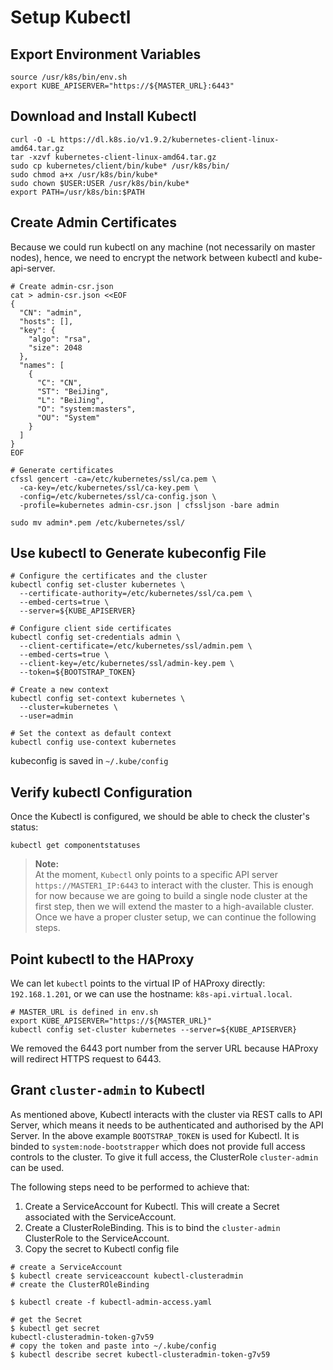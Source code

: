 # Setup Kubectl

## Export Environment Variables
```shell
source /usr/k8s/bin/env.sh
export KUBE_APISERVER="https://${MASTER_URL}:6443"
```
## Download and Install Kubectl
```shell
curl -O -L https://dl.k8s.io/v1.9.2/kubernetes-client-linux-amd64.tar.gz 
tar -xzvf kubernetes-client-linux-amd64.tar.gz
sudo cp kubernetes/client/bin/kube* /usr/k8s/bin/
sudo chmod a+x /usr/k8s/bin/kube*
sudo chown $USER:USER /usr/k8s/bin/kube*
export PATH=/usr/k8s/bin:$PATH
```

## Create Admin Certificates

Because we could run kubectl on any machine (not necessarily on master nodes), hence, we need to encrypt the network between kubectl and kube-api-server. 


```shell
# Create admin-csr.json
cat > admin-csr.json <<EOF
{
  "CN": "admin",
  "hosts": [],
  "key": {
    "algo": "rsa",
    "size": 2048
  },
  "names": [
    {
      "C": "CN",
      "ST": "BeiJing",
      "L": "BeiJing",
      "O": "system:masters",
      "OU": "System"
    }
  ]
}
EOF

# Generate certificates
cfssl gencert -ca=/etc/kubernetes/ssl/ca.pem \
  -ca-key=/etc/kubernetes/ssl/ca-key.pem \
  -config=/etc/kubernetes/ssl/ca-config.json \
  -profile=kubernetes admin-csr.json | cfssljson -bare admin

sudo mv admin*.pem /etc/kubernetes/ssl/
```

## Use kubectl to Generate kubeconfig File
```shell
# Configure the certificates and the cluster
kubectl config set-cluster kubernetes \
  --certificate-authority=/etc/kubernetes/ssl/ca.pem \
  --embed-certs=true \
  --server=${KUBE_APISERVER}

# Configure client side certificates
kubectl config set-credentials admin \
  --client-certificate=/etc/kubernetes/ssl/admin.pem \
  --embed-certs=true \
  --client-key=/etc/kubernetes/ssl/admin-key.pem \
  --token=${BOOTSTRAP_TOKEN}

# Create a new context
kubectl config set-context kubernetes \
  --cluster=kubernetes \
  --user=admin

# Set the context as default context
kubectl config use-context kubernetes
```
kubeconfig is saved in `~/.kube/config`


## Verify kubectl Configuration
Once the Kubectl is configured, we should be able to check the cluster's status:
```shell
kubectl get componentstatuses
```

> **Note:**  
  At the moment, `Kubectl` only points to a specific API server `https://MASTER1_IP:6443` to interact with the cluster. This is enough for now because we are going to build a single node cluster at the first step, then we will extend the master to a high-available cluster. Once we have a proper cluster setup, we can continue the following steps.

## Point kubectl to the HAProxy

We can let `kubectl` points to the virtual IP of HAProxy directly: `192.168.1.201`, or we can use the hostname: `k8s-api.virtual.local`. 

```shell
# MASTER_URL is defined in env.sh
export KUBE_APISERVER="https://${MASTER_URL}"
kubectl config set-cluster kubernetes --server=${KUBE_APISERVER}
```
We removed the 6443 port number from the server URL because HAProxy will redirect HTTPS request to 6443.

## Grant `cluster-admin` to Kubectl

As mentioned above, Kubectl interacts with the cluster via REST calls to API Server, which means it needs to be authenticated and authorised by the API Server. In the above example `BOOTSTRAP_TOKEN` is used for Kubectl. It is binded to `system:node-bootstrapper` which does not provide full access controls to the cluster. To give it full access, the ClusterRole `cluster-admin` can be used. 

The following steps need to be performed to achieve that:

1. Create a ServiceAccount for Kubectl. This will create a Secret associated with the ServiceAccount.
2. Create a ClusterRoleBinding. This is to bind the `cluster-admin` ClusterRole to the ServiceAccount.
3. Copy the secret to Kubectl config file

```shell
# create a ServiceAccount
$ kubectl create serviceaccount kubectl-clusteradmin
# create the ClusterROleBinding

$ kubectl create -f kubectl-admin-access.yaml

# get the Secret 
$ kubectl get secret
kubectl-clusteradmin-token-g7v59
# copy the token and paste into ~/.kube/config
$ kubectl describe secret kubectl-clusteradmin-token-g7v59
```
